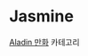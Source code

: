 # Jasmine

[Aladin 만화](https://www.aladin.co.kr/shop/wbrowse.aspx?BrowseTarget=List&ViewRowsCount=50&ViewType=Detail&PublishMonth=0&SortOrder=2&page=1&Stockstatus=1&PublishDay=84&CID=2551&SearchOption=) 카테고리

